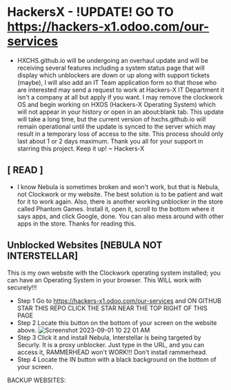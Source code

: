 # HackersX - !UPDATE! GO TO https://hackers-x1.odoo.com/our-services
* HXCHS.github.io will be undergoing an overhaul update and will be receiving several features including a system status page that will display which unblockers are down or up along with support tickets (maybe), I will also add an IT Team application form so that those who are interested may send a request to work at Hackers-X IT Department it isn't a company at all but apply if you want. I may remove the clockwork OS and begin working on HXOS (Hackers-X Operating System) which will not appear in your history or open in an about:blank tab. This update will take a long time, but the current version of hxchs.github.io will remain operational until the update is synced to the server which may result in a temporary loss of access to the site. This process should only last about 1 or 2 days maximum. Thank you all for your support in starring this project. Keep it up! ~ Hackers-X

## [ READ ]
* I know Nebula is sometimes broken and won't work, but that is Nebula, not Clockwork or my website. The best solution is to be patient and wait for it to work again. Also, there is another working unblocker in the store called Phantom Games. Install it, open it, scroll to the bottom where it says apps, and click Google, done. You can also mess around with other apps in the store. Thanks for reading this.


## Unblocked Websites [NEBULA NOT INTERSTELLAR]
This is my own website with the Clockwork operating system installed; you can have an Operating System in your browser. This WILL work with securely!!! 

* Step 1 Go to https://hackers-x1.odoo.com/our-services and ON GITHUB STAR THIS REPO CLICK THE STAR NEAR THE TOP RIGHT OF THIS PAGE
* Step 2 Locate this button on the bottom of your screen on the website above. ![Screenshot 2023-09-01 10 22 01 AM](https://github.com/HXCHS/HackersX/assets/113638066/3d00c17c-c7c5-46b3-b7be-e91c09880432)
* Step 3 Click it and install Nebula, Interstellar is being targeted by Securly. It is a proxy unblocker. Just type in the URL, and you can access it, RAMMERHEAD won't WORK!!! Don't install rammerhead.
* Step 4 Locate the IN button with a black background on the bottom of your screen.

BACKUP WEBSITES:
